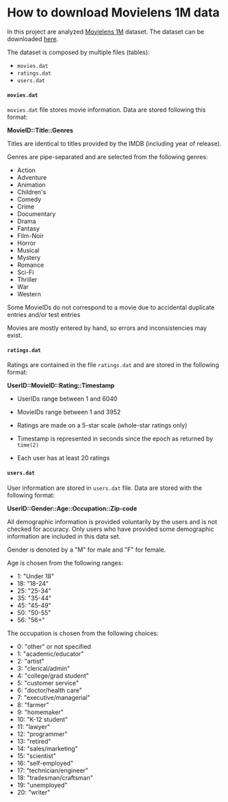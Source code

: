 # How to download Movielens 1M data

In this project are analyzed [Movielens 1M](https://grouplens.org/datasets/movielens/1m/) dataset. The dataset can be downloaded [here](https://files.grouplens.org/datasets/movielens/ml-1m.zip).

The dataset is composed by multiple files (tables):
- ```movies.dat```
- ```ratings.dat```
- ```users.dat```

#### ```movies.dat```

```movies.dat``` file stores movie information. Data are stored following this format:

**MovieID::Title::Genres**

Titles are identical to titles provided by the IMDB (including year of release).

Genres are pipe-separated and are selected from the following genres:

- Action
- Adventure
- Animation
- Children's
- Comedy
- Crime
- Documentary
- Drama
- Fantasy
- Film-Noir
- Horror
- Musical
- Mystery
- Romance
- Sci-Fi
- Thriller
- War
- Western

Some MovieIDs do not correspond to a movie due to accidental duplicate
entries and/or test entries

Movies are mostly entered by hand, so errors and inconsistencies may exist.

#### ```ratings.dat```

Ratings are contained in the file ```ratings.dat``` and are stored in the following format:

**UserID::MovieID::Rating::Timestamp**

- UserIDs range between 1 and 6040 

- MovieIDs range between 1 and 3952

- Ratings are made on a 5-star scale (whole-star ratings only)

- Timestamp is represented in seconds since the epoch as returned by ```time(2)```

- Each user has at least 20 ratings

#### ```users.dat```

User information are stored in  ```users.dat``` file. Data are stored with the following format:

**UserID::Gender::Age::Occupation::Zip-code**

All demographic information is provided voluntarily by the users and is not checked for accuracy.  Only users who have provided some demographic information are included in this data set.

Gender is denoted by a "M" for male and "F" for female.

Age is chosen from the following ranges:

- 1:  "Under 18"
- 18:  "18-24"
- 25:  "25-34"
- 35:  "35-44"
- 45:  "45-49"
- 50:  "50-55"
- 56:  "56+"

The occupation is chosen from the following choices:

- 0:  "other" or not specified
- 1:  "academic/educator"
- 2:  "artist"
- 3:  "clerical/admin"
- 4:  "college/grad student"
- 5:  "customer service"
- 6:  "doctor/health care"
- 7:  "executive/managerial"
- 8:  "farmer"
- 9:  "homemaker"
- 10:  "K-12 student"
- 11:  "lawyer"
- 12:  "programmer"
- 13:  "retired"
- 14:  "sales/marketing"
- 15:  "scientist"
- 16:  "self-employed"
- 17:  "technician/engineer"
- 18:  "tradesman/craftsman"
- 19:  "unemployed"
- 20:  "writer"